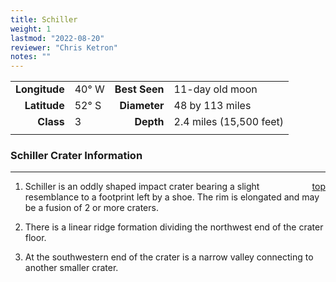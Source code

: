 ```yaml
---
title: Schiller
weight: 1
lastmod: "2022-08-20"
reviewer: "Chris Ketron"
notes: ""
---
```


|               |           |               |                         |
| ------------: | :-------- | ------------: | :---------------------- |
| **Longitude** | 40&deg; W | **Best Seen** | 11-day old moon         |
|  **Latitude** | 52&deg; S |  **Diameter** | 48 by 113 miles         |
|     **Class** | 3         |     **Depth** | 2.4 miles (15,500 feet) |
|               |           |               |                         |

### Schiller Crater Information

---
<span style='float:right;'>[top](#)</span>

1. Schiller is an oddly shaped impact crater bearing a slight resemblance to a footprint left by a shoe. The rim is elongated and may be a fusion of 2 or more craters.

2. There is a linear ridge formation dividing the northwest end of the crater floor.

3. At the southwestern end of the crater is a narrow valley connecting to another smaller crater.
